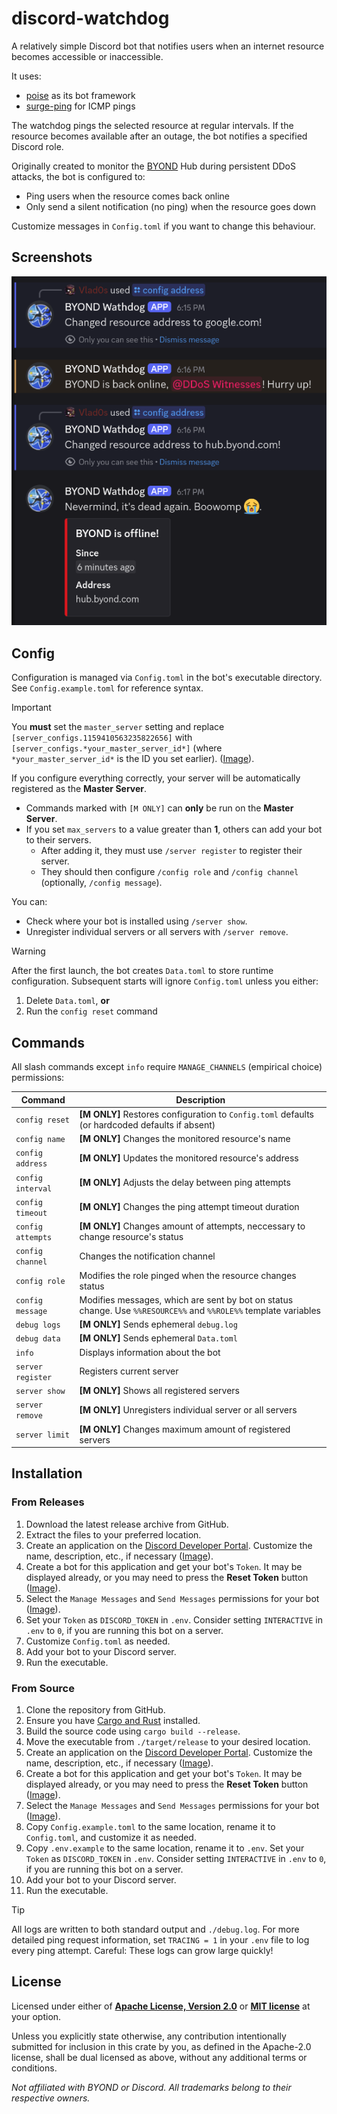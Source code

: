 # discord-watchdog

A relatively simple Discord bot that notifies users when an internet resource becomes accessible or inaccessible.

It uses:
- [poise](https://github.com/serenity-rs/poise/) as its bot framework  
- [surge-ping](https://github.com/kolapapa/surge-ping) for ICMP pings  

The watchdog pings the selected resource at regular intervals. If the resource becomes available after an outage, the bot notifies a specified Discord role.

Originally created to monitor the [BYOND](https://www.byond.com/) Hub during persistent DDoS attacks, the bot is configured to:
- Ping users when the resource comes back online  
- Only send a silent notification (no ping) when the resource goes down  

Customize messages in `Config.toml` if you want to change this behaviour.

## Screenshots
![Bot in action](images/screenshot.png)

## Config

Configuration is managed via `Config.toml` in the bot's executable directory. See `Config.example.toml` for reference syntax.

> [!IMPORTANT]  
> You **must** set the `master_server` setting and replace `[server_configs.1159410563235822656]` with `[server_configs.*your_master_server_id*]` (where `*your_master_server_id*` is the ID you set earlier). ([Image](images/server_id.png)).

If you configure everything correctly, your server will be automatically registered as the **Master Server**.
- Commands marked with `[M ONLY]` can **only** be run on the **Master Server**.
- If you set `max_servers` to a value greater than **1**, others can add your bot to their servers.
  - After adding it, they must use `/server register` to register their server.
  - They should then configure `/config role` and `/config channel` (optionally, `/config message`).

You can:
- Check where your bot is installed using `/server show`.
- Unregister individual servers or all servers with `/server remove`.

> [!WARNING]  
> After the first launch, the bot creates `Data.toml` to store runtime configuration.
> Subsequent starts will ignore `Config.toml` unless you either:  
> 1. Delete `Data.toml`, **or**  
> 2. Run the `config reset` command  

## Commands

All slash commands except `info` require `MANAGE_CHANNELS` (empirical choice) permissions:

| Command | Description |
|---------|-------------|
| `config reset` | **[M ONLY]** Restores configuration to `Config.toml` defaults (or hardcoded defaults if absent) |
| `config name` | **[M ONLY]** Changes the monitored resource's name |
| `config address` | **[M ONLY]** Updates the monitored resource's address |
| `config interval` | **[M ONLY]** Adjusts the delay between ping attempts |
| `config timeout` | **[M ONLY]** Changes the ping attempt timeout duration |
| `config attempts` | **[M ONLY]** Changes amount of attempts, neccessary to change resource's status |
| `config channel` | Changes the notification channel |
| `config role` | Modifies the role pinged when the resource changes status |
| `config message` | Modifies messages, which are sent by bot on status change. Use `%%RESOURCE%%` and `%%ROLE%%` template variables |
| `debug logs` | **[M ONLY]** Sends ephemeral `debug.log` |
| `debug data` | **[M ONLY]** Sends ephemeral `Data.toml` |
| `info` | Displays information about the bot |
| `server register` | Registers current server |
| `server show` | **[M ONLY]** Shows all registered servers |
| `server remove` | **[M ONLY]** Unregisters individual server or all servers |
| `server limit` | **[M ONLY]** Changes maximum amount of registered servers |


## Installation

### From Releases
1. Download the latest release archive from GitHub.
2. Extract the files to your preferred location.
3. Create an application on the [Discord Developer Portal](https://discord.com/developers). Customize the name, description, etc., if necessary ([Image](images/application.png)).
4. Create a bot for this application and get your bot's `Token`. It may be displayed already, or you may need to press the **Reset Token** button ([Image](images/bot.png)).
5. Select the `Manage Messages` and `Send Messages` permissions for your bot ([Image](images/permissions.png)).
6. Set your `Token` as `DISCORD_TOKEN` in `.env`. Consider setting `INTERACTIVE` in `.env` to `0`, if you are running this bot on a server.
7. Customize `Config.toml` as needed.
8. Add your bot to your Discord server.
9. Run the executable.

### From Source
1. Clone the repository from GitHub.
2. Ensure you have [Cargo and Rust](https://www.rust-lang.org/tools/install) installed.
3. Build the source code using `cargo build --release`.
4. Move the executable from `./target/release` to your desired location.
5. Create an application on the [Discord Developer Portal](https://discord.com/developers). Customize the name, description, etc., if necessary ([Image](images/application.png)).
6. Create a bot for this application and get your bot's `Token`. It may be displayed already, or you may need to press the **Reset Token** button ([Image](images/bot.png)).
7. Select the `Manage Messages` and `Send Messages` permissions for your bot ([Image](images/permissions.png)).
8. Copy `Config.example.toml` to the same location, rename it to `Config.toml`, and customize it as needed.
9. Copy `.env.example` to the same location, rename it to `.env`. Set your `Token` as `DISCORD_TOKEN` in `.env`. Consider setting `INTERACTIVE` in `.env` to `0`, if you are running this bot on a server.
10. Add your bot to your Discord server.
11. Run the executable.

> [!TIP]
> All logs are written to both standard output and `./debug.log`. For more detailed ping request information, set `TRACING = 1` in your `.env` file to log every ping attempt. Careful: These logs can grow large quickly!

## License

Licensed under either of **[Apache License, Version 2.0](LICENSE-APACHE)** or **[MIT license](LICENSE-MIT)** at your option.

Unless you explicitly state otherwise, any contribution intentionally submitted for inclusion in this crate by you, as defined in the Apache-2.0 license, shall be dual licensed as above, without any additional terms or conditions.

*Not affiliated with BYOND or Discord. All trademarks belong to their respective owners.*
